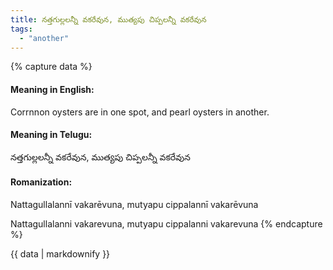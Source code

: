 ```yaml
---
title: నత్తగుల్లలన్నీ వకరేవున, ముత్యపు చిప్పలన్నీ వకరేవున
tags:
  - "another"
---
```


{% capture data %}
#### Meaning in English:
Corrnnon oysters are in one spot, and pearl oysters in another.

#### Meaning in Telugu:
నత్తగుల్లలన్నీ వకరేవున, ముత్యపు చిప్పలన్నీ వకరేవున

#### Romanization:
Nattagullalannī vakarēvuna, mutyapu cippalannī vakarēvuna

Nattagullalanni vakarevuna, mutyapu cippalanni vakarevuna
{% endcapture %}

{{ data | markdownify }}

